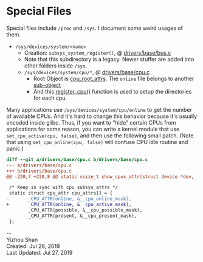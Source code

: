 # Special Files

Special files include `/proc` and `/sys`.
I document some weird usages of them.

- `/sys/devices/system/<name>`
    - Creation: `subsys_system_register()`, @ [drivers/base/bus.c](https://github.com/torvalds/linux/blob/0ecfebd2b52404ae0c54a878c872bb93363ada36/drivers/base/bus.c#L1180)
    - Note that this subdirectory is a legacy. Newer stuffer are added into other folders inside `/sys`.
    - `/sys/devices/system/cpu/*`, @ [drivers/base/cpu.c](https://github.com/torvalds/linux/blob/0ecfebd2b52404ae0c54a878c872bb93363ada36/drivers/base/cpu.c)
        - Root Object is [cpu_root_attrs](https://github.com/torvalds/linux/blob/0ecfebd2b52404ae0c54a878c872bb93363ada36/drivers/base/cpu.c#L467). The `online` file belongs to another [sub-object](https://github.com/torvalds/linux/blob/0ecfebd2b52404ae0c54a878c872bb93363ada36/drivers/base/cpu.c#L222)
        - And this [register_cpu()](https://github.com/torvalds/linux/blob/0ecfebd2b52404ae0c54a878c872bb93363ada36/drivers/base/cpu.c#L366) function is used to setup the directories for each cpu.

Many applications use `/sys/devices/system/cpu/online` to get the number of available CPUs.
And it's hard to change this behavior because it's usually encoded inside glibc.
Thus, if you want to "hide" certain CPUs from applications for some reason,
you can write a kernel module that use `set_cpu_active(cpu, false)`,
and then use the following small patch. (Note that using `set_cpu_online(cpu, false)`
will confuse CPU idle routine and panic.)
```diff
diff --git a/drivers/base/cpu.c b/drivers/base/cpu.c
--- a/drivers/base/cpu.c
+++ b/drivers/base/cpu.c
@@ -220,7 +220,8 @@ static ssize_t show_cpus_attr(struct device *dev,

 /* Keep in sync with cpu_subsys_attrs */
 static struct cpu_attr cpu_attrs[] = {
-       _CPU_ATTR(online, &__cpu_online_mask),
+       _CPU_ATTR(online, &__cpu_active_mask),
        _CPU_ATTR(possible, &__cpu_possible_mask),
        _CPU_ATTR(present, &__cpu_present_mask),
 };
```


--  
Yizhou Shan  
Created: Jul 26, 2019  
Last Updated: Jul 27, 2019
